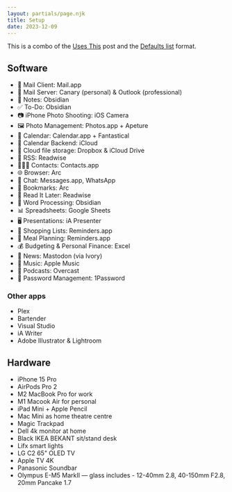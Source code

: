 ```yaml
---
layout: partials/page.njk
title: Setup
date: 2023-12-09
---
```


This is a combo of the [Uses This](https://usesthis.com/interviews/nirav.patel/) post and the [Defaults list](https://defaults.rknight.me/) format. 

## Software

- 📨 Mail Client: Mail.app
- 📮 Mail Server: Canary (personal) & Outlook (professional)
- 📝 Notes: Obsidian
- ✅ To-Do: Obsidian
- 📷 iPhone Photo Shooting: iOS Camera
- 🖼️ Photo Management: Photos.app + Apeture
- 📆 Calendar: Calendar.app + Fantastical
- 📅 Calendar Backend: iCloud
- 📁 Cloud file storage: Dropbox & iCloud Drive
- 📖 RSS: Readwise
- 🙍🏻‍♂️ Contacts: Contacts.app
- 🌐 Browser: Arc
- 💬 Chat: Messages.app, WhatsApp
- 🔖 Bookmarks: Arc
- 📑 Read It Later: Readwise
- 📜 Word Processing: Obsidian
- 📊 Spreadsheets: Google Sheets
- 🖥️ Presentations: iA Presenter
- 🛒 Shopping Lists: Reminders.app
- 🍴 Meal Planning: Reminders.app
- 💰 Budgeting & Personal Finance: Excel
- 📰 News: Mastodon (via Ivory)
- 🎵 Music: Apple Music
- 🎤 Podcasts: Overcast
- 🔐 Password Management: 1Password

### Other apps
- Plex
- Bartender
- Visual Studio
- iA Writer
- Adobe Illustrator & Lightroom

## Hardware

- iPhone 15 Pro
- AirPods Pro 2
- M2 MacBook Pro for work
- M1 Macook Air for personal
- iPad Mini + Apple Pencil
- Mac Mini as home theatre centre
- Magic Trackpad
- Dell 4k monitor at home
- Black IKEA BEKANT sit/stand desk
- Lifx smart lights
- LG C2 65" OLED TV
- Apple TV 4K
- Panasonic Soundbar
- Olympus E-M5 MarkII 
    — glass includes - 12-40mm 2.8, 40-150mm F2.8, 20mm Pancake 1.7

